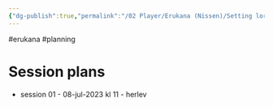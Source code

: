 ```yaml
---
{"dg-publish":true,"permalink":"/02 Player/Erukana (Nissen)/Setting lore/Game Planning/"}
---
```


#erukana #planning

# Session plans 

- session 01 - 08-jul-2023 kl 11 - herlev 
